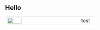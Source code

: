 ## **Hello**
<table style="border:none"; style="width:100%">
<colgroup>
    <col span="1" style="width: 70%;">
    <col span="1" style="width: 15%;">
</colgroup>

<tbody>
    <tr>
        <td> <img src="https://github.com/Johnchauyu/johnchauyu/blob/main/CuteShiba.gif" width="45%" height="45%"/> </td>
        <td> test</td>
    </tr>
</tbody>
</table>


<!--
**Johnchauyu/johnchauyu** is a ✨ _special_ ✨ repository because its `README.md` (this file) appears on your GitHub profile.

Here are some ideas to get you started:

- 🔭 I’m currently working on ...
- 🌱 I’m currently learning ...
- 👯 I’m looking to collaborate on ...
- 🤔 I’m looking for help with ...
- 💬 Ask me about ...
- 📫 How to reach me: ...
- 😄 Pronouns: ...
- ⚡ Fun fact: ...
-->
